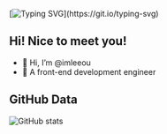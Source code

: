 [![Typing SVG](https://readme-typing-svg.demolab.com?font=Fira+Code&pause=1000&color=BD4515&vCenter=true&random=false&width=435&lines=Hi%2C+I%E2%80%99m+%40imleeou.;+A+front-end+development+engineer.)](https://git.io/typing-svg)

## Hi! Nice to meet you!

- 👋 Hi, I’m @imleeou
- 👀 A front-end development engineer


## GitHub Data

![GitHub stats](https://github-readme-stats.vercel.app/api?username=imleeou&count_private=true&show_icons=true&theme=swift&hide=prs,contribs)
